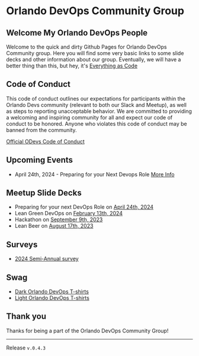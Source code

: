 # Orlando DevOps Community Group

## Welcome My Orlando DevOps People

Welcome to the quick and dirty Github Pages for Orlando DevOps Community group. Here you will find some very basic links to some slide decks and other information about our group. Eventually, we will have a better thing than this, but hey, it's [Everything as Code](https://snohio.github.io/eac)

## Code of Conduct

This code of conduct outlines our expectations for participants within the Orlando Devs community (relevant to both our Slack and Meetup), as well as steps to reporting unacceptable behavior. We are committed to providing a welcoming and inspiring community for all and expect our code of conduct to be honored. Anyone who violates this code of conduct may be banned from the community.

[Official ODevs Code of Conduct](https://orlandodevs.com/code-of-conduct/)

## Upcoming Events

* April 24th, 2024 - Preparing for your Next Devops Role [More Info](./events/skillup.md)

## Meetup Slide Decks

* Preparing for your next DevOps Role on [April 24th, 2024](decks/2024-04-24-get-a-job.html)
* Lean Green DevOps on [February 13th, 2024](decks/2024-02-13-Lean-Green-DevOps.html)
* Hackathon on [September 9th, 2023](decks/september-2023-hackathon.html)
* Lean Beer on [August 17th, 2023](decks/august-23-lean-beer.html)
  
## Surveys

* [2024 Semi-Annual survey](https://docs.google.com/forms/d/1fxfryb8sQAYBP86qinS1jTkErEUCvEsVK3I0d7-ScLA)

## Swag

* [Dark Orlando DevOps T-shirts](https://www.printful.com/product-template/57412421/52d2a145108a82ce89938575eeb1860d)
* [Light Orlando DevOps T-shirts](https://www.printful.com/product-template/65691517/513c671a894c5c438a88b60e17dd45b0)

## Thank you

Thanks for being a part of the Orlando DevOps Community Group!
___
Release `v.0.4.3`
